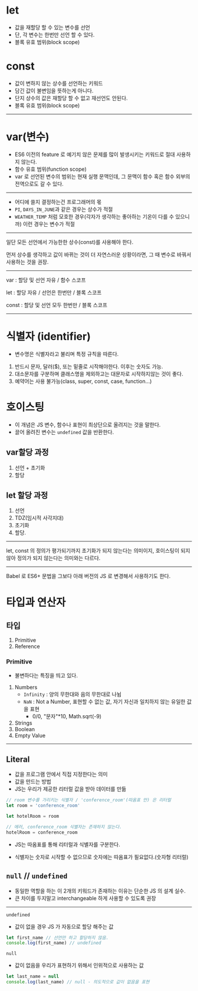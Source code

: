 # let

- 값을 재할당 할 수 있는 변수를 선언
- 단, 각 변수는 한번만 선언 할 수 있다.
- 블록 유효 범위(block scope)

# const

- 값이 변하지 않는 상수를 선언하는 키워드
- 담긴 값이 불변임을 뜻하는게 아니다.
- 단지 상수의 값은 재할당 할 수 없고 재선언도 안된다.
- 블록 유효 범위(block scope)

--------------

# var(변수)

- ES6 이전의 feature 로 예기치 않은 문제를 많이 발생시키는 키워드로 절대 사용하지 않는다.
- 함수 유효 범위(function scope)
- var 로 선언된 변수의 범위는 현재 실행 문맥인데, 그 문맥이 함수 혹은 함수 외부의 전역으로도 갈 수 있다.

-----------

- 어디에 쓸지 결정하는건 프로그래머의 몫
- `PI`, `DAYS_IN_JUNE`과 같은 경우는 상수가 적절
- `WEATHER_TEMP` 처럼 모호한 경우(각자가 생각하는 좋아하는 기온이 다를 수 있으니까) 이런 경우는 변수가 적절

---

일단 모든 선언에서 가능한한 상수(const)를 사용해야 한다.

먼저 상수를 생각하고 값이 바뀌는 것이 더 자연스러운 상황이라면, 그 때 변수로 바꿔서 사용하는 것을 권장.

---

var : 할당 및 선언 자유 / 함수 스코프

let : 할당 자유 / 선언은 한번만 / 블록 스코프

const : 할당 및 선언 모두 한번만 / 블록 스코프

---

# 식별자 (identifier)

- 변수명은 식별자라고 불리며 특정 규칙을 따른다.

1. 반드시 문자, 달러($), 또는 밑줄로 시작해야한다. 이후는 숫자도 가능.
2. 대소문자를 구분하며 클래스명을 제외하고는 대문자로 시작하지않는 것이 좋다.
3. 예약어는 사용 불가능(class, super, const, case, function...)

# 호이스팅

- 이 개념은 JS 변수, 함수나 표현이 최상단으로 올려지는 것을 말한다.
- 끌어 올려진 변수는 `undefined` 값을 반환한다.

## var할당 과정

1. 선언 + 초기화
2. 할당

## let 할당 과정

1. 선언
2. TDZ(임시적 사각지대)
3. 초기화
4. 할당.

---

let, const 의 정의가 평가되기까지 초기화가 되지 않는다는 의미이지, 호이스팅이 되지않아 정의가 되지 않는다는 의미와는 다르다.

---

Babel 로 ES6+ 문법을 그보다 아래 버전의 JS 로 변경해서 사용하기도 한다.

# 타입과 연산자

## 타입

1. Primitive
2. Reference

### Primitive

- 불변하다는 특징을 띄고 있다.

1. Numbers
   - `Infinity` : 양의 무한대와 음의 무한대로 나뉨
   - `NaN` : Not a Number, 표현할 수 없는 값, 자기 자신과 일치하지 않는 유일한 값을 표현
     - 0/0, "문자"*10, Math.sqrt(-9)
2. Strings
3. Boolean
4. Empty Value

---

## Literal

- 값을 프로그램 안에서 직접 지정한다는 의미
- 값을 만드는 방법
- JS는 우리가 제공한 리터럴 값을 받아 데이터를 만듦

```javascript
// room 변수를 가리키는 식별자 / 'conference_room'(따옴표 안) 은 리터럴
let room = 'conference_room'

let hotelRoom = room

// 에러, conference_room 식별자는 존재하지 않는다.
hotelRoom = conference_room
```

- JS는 따옴표를 통해 리터럴과 식별자를 구분한다.

- 식별자는 숫자로 시작할 수 없으므로 숫자에는 따옴표가 필요없다.(숫자형 리터럴)

  

## `null` // `undefined`

- 동일한 역할을 하는 이 2개의 키워드가 존재하는 이유는 단순한 JS 의 설계 실수.
- 큰 차이를 두지말고 interchangeable 하게 사용할 수 있도록 권장

---

`undefined`

- 값이 없을 경우 JS 가 자동으로 할당 해주는 값

```javascript
let first_name // 선언만 하고 할당하지 않음.
console.log(first_name) // undefined
```

`null`

- 값이 없음을 우리가 표현하기 위해서 인위적으로 사용하는 값

```javascript
let last_name = null
console.log(last_name) // null - 의도적으로 값이 없음을 표현
```

